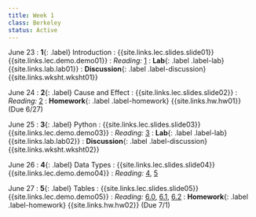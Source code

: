 ```yaml
---
title: Week 1
class: Berkeley
status: Active
---
```


June 23
: **1**{: .label} Introduction
    : {{site.links.lec.slides.slide01}} {{site.links.lec.demo.demo01}}
: _Reading:_ [1](https://inferentialthinking.com/chapters/01/what-is-data-science.html)
: **Lab**{: .label .label-lab} {{site.links.lab.lab01}} 
: **Discussion**{: .label .label-discussion} {{site.links.wksht.wksht01}}

June 24
: **2**{: .label} Cause and Effect
    : {{site.links.lec.slides.slide02}} 
: _Reading:_ [2](https://inferentialthinking.com/chapters/02/causality-and-experiments.html)
: **Homework**{: .label .label-homework} 
    {{site.links.hw.hw01}} (Due 6/27)

June 25
: **3**{: .label} Python
    : {{site.links.lec.slides.slide03}} {{site.links.lec.demo.demo03}}
: _Reading:_ [3](https://inferentialthinking.com/chapters/03/programming-in-python.html)
: **Lab**{: .label .label-lab} {{site.links.lab.lab02}} 
: **Discussion**{: .label .label-discussion} {{site.links.wksht.wksht02}}

June 26
: **4**{: .label} Data Types
    : {{site.links.lec.slides.slide04}} {{site.links.lec.demo.demo04}}
: _Reading:_ [4](https://inferentialthinking.com/chapters/04/Data_Types.html), [5](https://inferentialthinking.com/chapters/05/Sequences.html)


June 27
: **5**{: .label} Tables
    : {{site.links.lec.slides.slide05}} {{site.links.lec.demo.demo05}}
: _Reading:_ [6.0](https://inferentialthinking.com/chapters/06/Tables.html), [6.1](https://inferentialthinking.com/chapters/06/1/Sorting_Rows.html), [6.2](https://inferentialthinking.com/chapters/06/2/Selecting_Rows.html)
: **Homework**{: .label .label-homework} 
    {{site.links.hw.hw02}} (Due 7/1)